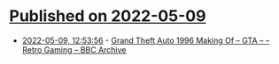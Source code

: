 # [Published on 2022-05-09](index.md)

* [2022-05-09, 12:53:56](https://news.ycombinator.com/item?id=31313449) - [Grand Theft Auto 1996 Making Of – GTA – – Retro Gaming – BBC Archive](https://www.youtube.com/watch?v=7vWSi44ZTSw)
